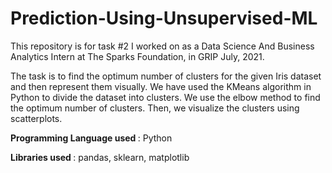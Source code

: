 # Prediction-Using-Unsupervised-ML
This repository is for task #2 I worked on as a Data Science And Business Analytics Intern at The Sparks Foundation, in GRIP July, 2021.</p>
The task is to find the optimum number of clusters for the given Iris dataset and then represent them visually.
We have used the KMeans algorithm in Python to divide the dataset into clusters.
We use the elbow method to find the optimum number of clusters.
Then, we visualize the clusters using scatterplots.

<b>Programming Language used </b>: Python</p>
<b>Libraries used </b>: pandas, sklearn, matplotlib
